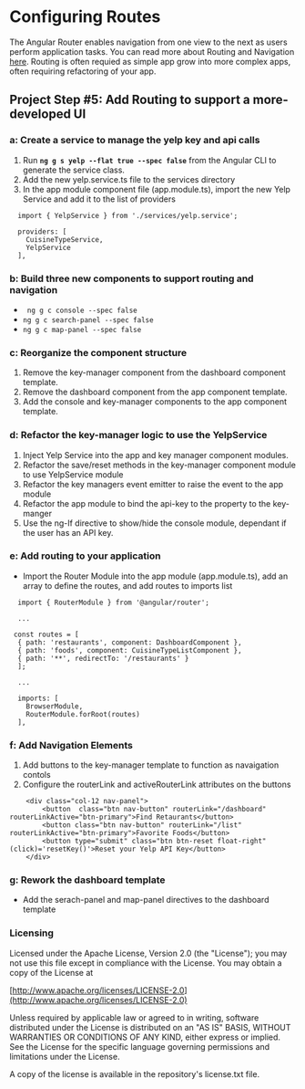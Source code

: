 # Configuring Routes
The Angular Router enables navigation from one view to the next as users perform application tasks. You can read more about Routing and Navigation [here](https://angular.io/guide/router). Routing is often requied as simple app grow into more complex apps, often requiring refactoring of your app. 

## Project Step #5: Add Routing to support a more-developed UI

### a: Create a service to manage the yelp key and api calls
1. Run **``` ng g s yelp --flat true --spec false ```** from the Angular CLI to generate the service class.
2. Add the new yelp.service.ts file to the services directory
3. In the app module component file (app.module.ts), import the new Yelp Service and add it to the list of providers

```
  import { YelpService } from './services/yelp.service';

  providers: [
    CuisineTypeService,
    YelpService
  ],
```

### b: Build three new components to support routing and navigation
* ``` ng g c console --spec false```  
* ``` ng g c search-panel --spec false ```  
* ``` ng g c map-panel --spec false ```  

### c: Reorganize the component structure
1. Remove the key-manager component from the dashboard component template.
2. Remove the dashboard component from the app component template.
3. Add the console and key-manager components to the app component template.

### d: Refactor the key-manager logic to use the YelpService 
1. Inject Yelp Service into the app and key manager component modules.
2. Refactor the save/reset methods in the key-manager component module to use YelpService module
3. Refactor the key managers event emitter to raise the event to the app module
4. Refactor the app module to bind the api-key to the property to the key-manger
5. Use the ng-If directive to show/hide the console module, dependant if the user has an API key.

### e: Add routing to your application
* Import the Router Module into the app module (app.module.ts), add an array to define the routes, and add routes to imports list
```
  import { RouterModule } from '@angular/router';

  ...

 const routes = [
  { path: 'restaurants', component: DashboardComponent },
  { path: 'foods', component: CuisineTypeListComponent },
  { path: '**', redirectTo: '/restaurants' }
  ];

  ...

  imports: [
    BrowserModule,
    RouterModule.forRoot(routes)
  ],
```

### f: Add Navigation Elements

1. Add buttons to the key-manager template to function as navaigation contols
2. Configure the routerLink and activeRouterLink attributes on the buttons

```
    <div class="col-12 nav-panel">
        <button  class="btn nav-button" routerLink="/dashboard"  routerLinkActive="btn-primary">Find Retaurants</button>
        <button class="btn nav-button" routerLink="/list"  routerLinkActive="btn-primary">Favorite Foods</button>
        <button type="submit" class="btn btn-reset float-right" (click)='resetKey()'>Reset your Yelp API Key</button>
    </div>
```    

### g: Rework the dashboard template
* Add the serach-panel and map-panel directives to the dashboard template

### Licensing

Licensed under the Apache License, Version 2.0 (the "License"); you may not use this file except in compliance with the License. You may obtain a copy of the License at

[http://www.apache.org/licenses/LICENSE-2.0](http://www.apache.org/licenses/LICENSE-2.0)

Unless required by applicable law or agreed to in writing, software distributed under the License is distributed on an "AS IS" BASIS, WITHOUT WARRANTIES OR CONDITIONS OF ANY KIND, either express or implied. See the License for the specific language governing permissions and limitations under the License.

A copy of the license is available in the repository's license.txt file.
